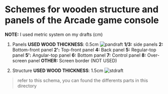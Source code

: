 # Schemes for wooden structure and panels of the Arcade game console

**NOTE:** I used metric system on my drafts (cm)

1. Panels
**USED WOOD THICKNESS**: 0.5cm
![pandraft](https://user-images.githubusercontent.com/32856358/39098266-424939d4-4668-11e8-80df-7b3ae34d18d9.png)
**1/3:** side panels
**2:** Bottom-front panel
**2':** Top-front panel
**4:** Back panel
**5:** Regular-top panel
**5':** Angular-top panel
**6:** Bottom panel
**7:** Control panel
**8:** Over-screen panel
**OTHER:** Screen border (NOT USED)

2. Structure
**USED WOOD THICKNESS**: 1.5cm
![stdraft](https://github.com/fherbine/ISN_2017-06/blob/master/game_console_design/Struct_draft.jpeg?raw=true)
> refer to this schema, you can found the differents parts in this directory
